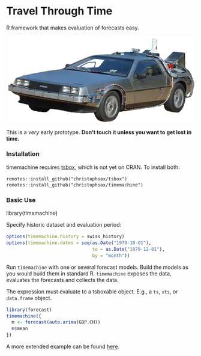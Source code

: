 # Travel Through Time

R framework that makes evaluation of forecasts easy. 

![](https://raw.githubusercontent.com/christophsax/timemachine/master/inst/img/DTM.png)

This is a *very* early prototype. **Don't touch it unless you want to get lost in time.**


### Installation

timemachine requires [tsbox](https://github.com/christophsax/tsbox), which is
not yet on CRAN. To install both:

```t
remotes::install_github("christophsax/tsbox")
remotes::install_github("christophsax/timemachine")
```

### Basic Use

library(timemachine)

Specify historic dataset and evaluation period:

```r
options(timemachine.history = swiss_history)
options(timemachine.dates = seq(as.Date("1979-10-01"), 
                                to = as.Date("1979-12-01"), 
                                by = "month"))
```

Run `timemachine` with one or several forecast models. Build the models as you 
would build them in standard R. `timemachine` exposes the data, evaluates the 
forecasts and collects the data.

The expression must evaluate to a tsboxable object. E.g., a `ts`, `xts`, or 
`data.frame` object.

```r
library(forecast)
timemachine({
  m <- forecast(auto.arima(GDP.CH))
  m$mean   
})
```

A more extended example can be found [here](https://gist.github.com/christophsax/e3c9a39d85d5e24112017e47e79cc183).
